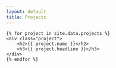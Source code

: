 ```yaml
---
layout: default
title: Projects
---
```


<div>
    
    {% for project in site.data.projects %}
    <div class="project">
        <h2>{{ project.name }}</h2>
        <h3>{{ project.headline }}</h3>
    </div>
    {% endfor %}

</div>